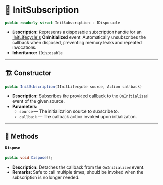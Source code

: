 # 🧩 InitSubscription

```csharp
public readonly struct InitSubscription : IDisposable
```

- **Description:** Represents a disposable subscription handle for an [IInitLifecycle's](../Sources/IInitLifecycle.md)
  **OnInitialized** event. Automatically unsubscribes the callback when disposed, preventing memory leaks and repeated
  invocations.
- **Inheritance:** `IDisposable`

---

## 🏗️ Constructor

```csharp
public InitSubscription(IInitLifecycle source, Action callback)
```

- **Description:** Subscribes the provided callback to the `OnInitialized` event of the given source.
- **Parameters:**
    - `source` — The initialization source to subscribe to.
    - `callback` — The callback action invoked upon initialization.

---

## 🏹 Methods

#### `Dispose`

```csharp
public void Dispose();
```

- **Description:** Detaches the callback from the `OnInitialized` event.
- **Remarks:** Safe to call multiple times; should be invoked when the subscription is no longer needed.
